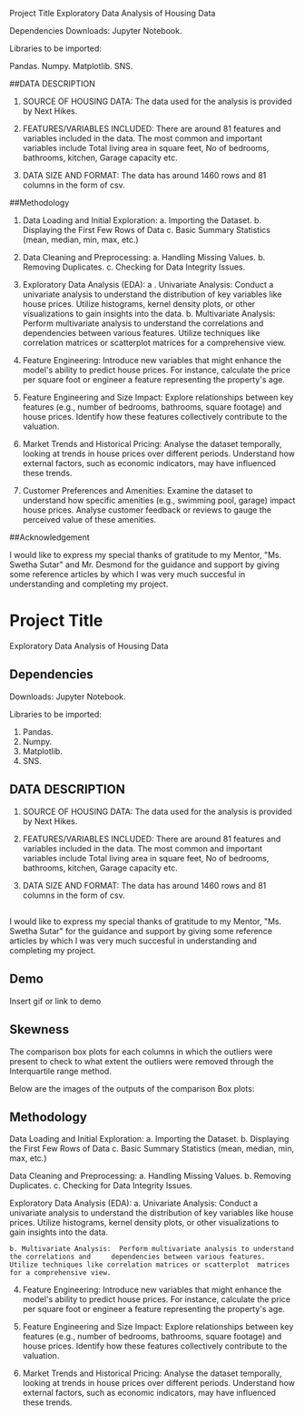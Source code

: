 Project Title
Exploratory Data Analysis of Housing Data

Dependencies
Downloads: Jupyter Notebook.

Libraries to be imported:

Pandas.
Numpy.
Matplotlib.
SNS.

##DATA DESCRIPTION

1.  SOURCE OF HOUSING DATA: The data used for the analysis is provided by Next Hikes.

2.  FEATURES/VARIABLES INCLUDED: There are around 81 features and variables included in the data. The most common and important variables include Total living area in square feet, No of bedrooms, bathrooms, kitchen, Garage capacity etc.

3.  DATA SIZE AND FORMAT: The data has around 1460 rows and 81 columns in the form of csv.

##Methodology

1.  Data Loading and Initial Exploration: a. Importing the Dataset. b. Displaying the First Few Rows of Data c. Basic Summary Statistics (mean, median, min, max, etc.)

2.  Data Cleaning and Preprocessing: a. Handling Missing Values. b. Removing Duplicates. c. Checking for Data Integrity Issues.

3.  Exploratory Data Analysis (EDA):
   a . Univariate Analysis: Conduct a univariate analysis to understand the distribution of key variables like house prices. Utilize histograms, kernel density plots, or other   visualizations to gain insights into the data.
  b. Multivariate Analysis:  Perform multivariate analysis to understand the correlations and 	dependencies between various features. Utilize techniques like correlation matrices or scatterplot 	matrices for a comprehensive view.

4.  Feature Engineering: Introduce new variables that might enhance the model's ability to predict house prices. For instance, calculate the price per square foot or engineer a feature representing the property's age.

5.  Feature Engineering and Size Impact: Explore relationships between key features (e.g., number of bedrooms, bathrooms, square footage) and house prices. Identify how these features collectively contribute to the valuation.

6.  Market Trends and Historical Pricing: Analyse the dataset temporally, looking at trends in house prices over different periods. Understand how external factors, such as economic indicators, may have influenced these trends.

7.  Customer Preferences and Amenities:  Examine the dataset to understand how specific amenities (e.g., swimming pool, garage) impact house prices. Analyse customer feedback or reviews to gauge the perceived value of these amenities.

##Acknowledgement

I would like to express my special thanks of gratitude to my Mentor, "Ms. Swetha Sutar" and Mr. Desmond  for the guidance and support by giving some reference articles by which I was very much succesful in understanding and completing my project.
# Project Title

Exploratory Data Analysis of Housing Data
## Dependencies

Downloads: Jupyter Notebook. 

Libraries to be imported: 

1.  Pandas.
2.  Numpy.
3.  Matplotlib.
4.  SNS.
## DATA  DESCRIPTION

1.  SOURCE OF HOUSING DATA:  The data used for the analysis is provided by Next Hikes.

2.  FEATURES/VARIABLES INCLUDED:  There are around 81 features and variables included in the data.   The most common and important variables include Total living area in square feet, No of bedrooms, bathrooms, kitchen, Garage capacity etc.

3.  DATA SIZE AND FORMAT:  The data has around 1460 rows and 81 columns in the form of csv.

## 

 I would like to express my special thanks of gratitude to my Mentor, "Ms. Swetha Sutar" for the guidance and support by giving some reference articles by which I was very much succesful in understanding and completing my project.




##
## Demo

Insert gif or link to demo


## Skewness

The comparison box plots for each columns in which the outliers were present to check to what extent the outliers were removed through the Interquartile range method.

Below are the images of the outputs of the comparison Box plots:

##  Methodology

Data Loading and Initial Exploration:
	a. Importing the Dataset.
	b. Displaying the First Few Rows of Data
	c. Basic Summary Statistics (mean, median, min, max, etc.)

Data Cleaning and Preprocessing:
	a. Handling Missing Values.
	b. Removing Duplicates.
	c. Checking for Data Integrity Issues.

Exploratory Data Analysis (EDA):
	a. Univariate Analysis:  Conduct a univariate analysis to understand the distribution of key variables 	like house prices. Utilize histograms, kernel density plots, or other visualizations to gain insights into 	the data.

	b. Multivariate Analysis:  Perform multivariate analysis to understand the correlations and 	dependencies between various features. Utilize techniques like correlation matrices or scatterplot 	matrices for a comprehensive view.

4.  Feature Engineering:  Introduce new variables that might enhance the model's ability to predict house prices. For instance, calculate the price per square foot or engineer a feature representing the property's age.


5. Feature Engineering and Size Impact:  Explore relationships between key features (e.g., number of bedrooms, bathrooms, square footage) and house prices. Identify how these features collectively contribute to the valuation.


6. Market Trends and Historical Pricing: Analyse the dataset temporally, looking at trends in house prices over different periods. Understand how external factors, such as economic indicators, may have influenced these trends.
